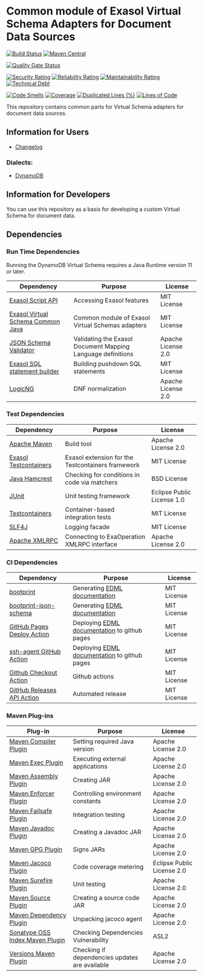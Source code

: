  # Common module of Exasol Virtual Schema Adapters for Document Data Sources
 
 [![Build Status](https://travis-ci.com/exasol/virtual-schema-common-document.svg?branch=master)](https://travis-ci.com/exasol/virtual-schema-common-document)
 [![Maven Central](https://img.shields.io/maven-central/v/com.exasol/virtual-schema-common-document)](https://search.maven.org/artifact/com.exasol/virtual-schema-common-document)
 
 [![Quality Gate Status](https://sonarcloud.io/api/project_badges/measure?project=com.exasol%3Avirtual-schema-common-document&metric=alert_status)](https://sonarcloud.io/dashboard?id=com.exasol%3Avirtual-schema-common-document)
 
 [![Security Rating](https://sonarcloud.io/api/project_badges/measure?project=com.exasol%3Avirtual-schema-common-document&metric=security_rating)](https://sonarcloud.io/dashboard?id=com.exasol%3Avirtual-schema-common-document)
 [![Reliability Rating](https://sonarcloud.io/api/project_badges/measure?project=com.exasol%3Avirtual-schema-common-document&metric=reliability_rating)](https://sonarcloud.io/dashboard?id=com.exasol%3Avirtual-schema-common-document)
 [![Maintainability Rating](https://sonarcloud.io/api/project_badges/measure?project=com.exasol%3Avirtual-schema-common-document&metric=sqale_rating)](https://sonarcloud.io/dashboard?id=com.exasol%3Avirtual-schema-common-document)
 [![Technical Debt](https://sonarcloud.io/api/project_badges/measure?project=com.exasol%3Avirtual-schema-common-document&metric=sqale_index)](https://sonarcloud.io/dashboard?id=com.exasol%3Avirtual-schema-common-document)
 
 [![Code Smells](https://sonarcloud.io/api/project_badges/measure?project=com.exasol%3Avirtual-schema-common-document&metric=code_smells)](https://sonarcloud.io/dashboard?id=com.exasol%3Avirtual-schema-common-document)
 [![Coverage](https://sonarcloud.io/api/project_badges/measure?project=com.exasol%3Avirtual-schema-common-document&metric=coverage)](https://sonarcloud.io/dashboard?id=com.exasol%3Avirtual-schema-common-document)
 [![Duplicated Lines (%)](https://sonarcloud.io/api/project_badges/measure?project=com.exasol%3Avirtual-schema-common-document&metric=duplicated_lines_density)](https://sonarcloud.io/dashboard?id=com.exasol%3Avirtual-schema-common-document)
 [![Lines of Code](https://sonarcloud.io/api/project_badges/measure?project=com.exasol%3Avirtual-schema-common-document&metric=ncloc)](https://sonarcloud.io/dashboard?id=com.exasol%3Avirtual-schema-common-document)

 
 This repository contains common parts for Virtual Schema adapters for document data sources.
 
 ## Information for Users
 
 * [Changelog](doc/changes/changelog.md)
 
### Dialects:
 
 * [DynamoDB](https://github.com/exasol/dynamodb-virtual-schema)
 
 ## Information for Developers
 
 You can use this repository as a basis for developing a custom Virtual Schema for document data.
 
 ## Dependencies
 
 ### Run Time Dependencies
 
 Running the DynamoDB Virtual Schema requires a Java Runtime version 11 or later.
 
 | Dependency                                                                          | Purpose                                                     | License                          |
 |-------------------------------------------------------------------------------------|-------------------------------------------------------------|----------------------------------|
 | [Exasol Script API](https://docs.exasol.com/database_concepts/udf_scripts.htm)      | Accessing Exasol features                                   | MIT License                      |
 | [Exasol Virtual Schema Common Java][exasol-virtual-schema-common-java]              | Common module of Exasol Virtual Schemas adapters            | MIT License  
 | [JSON Schema Validator](https://github.com/everit-org/json-schema)                  | Validating the Exasol Document Mapping Language definitions | Apache License 2.0
 | [Exasol SQL statement builder](https://github.com/exasol/sql-statement-builder)     | Building pushdown SQL statements                            | MIT License
 | [LogicNG](https://github.com/logic-ng/LogicNG)                                      | DNF normalization                                           | Apache License 2.0
 
 ### Test Dependencies
 
 | Dependency                                                                          | Purpose                                                | License                          |
 |-------------------------------------------------------------------------------------|--------------------------------------------------------|----------------------------------|
 | [Apache Maven](https://maven.apache.org/)                                           | Build tool                                             | Apache License 2.0               |
 | [Exasol Testcontainers][exasol-testcontainers]                                      | Exasol extension for the Testcontainers framework      | MIT License                      |
 | [Java Hamcrest](http://hamcrest.org/JavaHamcrest/)                                  | Checking for conditions in code via matchers           | BSD License                      |
 | [JUnit](https://junit.org/junit5)                                                   | Unit testing framework                                 | Eclipse Public License 1.0       |
 | [Testcontainers](https://www.testcontainers.org/)                                   | Container-based integration tests                      | MIT License                      |
 | [SLF4J](http://www.slf4j.org/)                                                      | Logging facade                                         | MIT License                      |
 | [Apache XMLRPC](https://mvnrepository.com/artifact/org.apache.xmlrpc)               | Connecting to ExaOperation XMLRPC interface            | Apache License 2.0               |
 
 ### CI Dependencies
 | Dependency                                                                          | Purpose                                                  | License                          |
 |-------------------------------------------------------------------------------------|----------------------------------------------------------|----------------------------------|
 | [bootprint](https://www.npmjs.com/package/bootprint)                                | Generating [EDML documentation][edml-doc]                | MIT License                      |
 | [bootprint-json-schema](https://www.npmjs.com/package/bootprint-json-schema)        | Generating [EDML documentation][edml-doc]                | MIT License                      |
 | [GitHub Pages Deploy Action][github-pages-deploy-action]                            | Deploying [EDML documentation][edml-doc] to github pages | MIT License                      |
 | [ssh-agent GitHub Action](https://github.com/webfactory/ssh-agent)                  | Deploying [EDML documentation][edml-doc] to github pages | MIT License                      |
 | [Github Checkout Action](https://github.com/actions/checkout)                       | Github actions                                           | MIT License                      |
 | [GitHub Releases API Action](https://github.com/actions/upload-release-asset)       | Automated release                                        | MIT License                      |
 
 ### Maven Plug-ins
 
 | Plug-in                                                                             | Purpose                                                | License                          |
 |-------------------------------------------------------------------------------------|--------------------------------------------------------|----------------------------------|
 | [Maven Compiler Plugin](https://maven.apache.org/plugins/maven-compiler-plugin/)    | Setting required Java version                          | Apache License 2.0               |
 | [Maven Exec Plugin](https://www.mojohaus.org/exec-maven-plugin/)                    | Executing external applications                        | Apache License 2.0               |
 | [Maven Assembly Plugin](https://maven.apache.org/plugins/maven-assembly-plugin/)    | Creating JAR                                           | Apache License 2.0               |
 | [Maven Enforcer Plugin][maven-enforcer-plugin]                                      | Controlling environment constants                      | Apache License 2.0               |
 | [Maven Failsafe Plugin](https://maven.apache.org/surefire/maven-surefire-plugin/)   | Integration testing                                    | Apache License 2.0               |
 | [Maven Javadoc Plugin](https://maven.apache.org/plugins/maven-javadoc-plugin/)      | Creating a Javadoc JAR                                 | Apache License 2.0               |
 | [Maven GPG Plugin](https://maven.apache.org/plugins/maven-gpg-plugin/)              | Signs JARs                                             | Apache License 2.0               |
 | [Maven Jacoco Plugin](https://www.eclemma.org/jacoco/trunk/doc/maven.html)          | Code coverage metering                                 | Eclipse Public License 2.0       |
 | [Maven Surefire Plugin](https://maven.apache.org/surefire/maven-surefire-plugin/)   | Unit testing                                           | Apache License 2.0               |
 | [Maven Source Plugin](https://maven.apache.org/plugins/maven-source-plugin/)        | Creating a source code JAR                             | Apache License 2.0               |
 | [Maven Dependency Plugin](https://maven.apache.org/plugins/maven-dependency-plugin/)| Unpacking jacoco agent                                 | Apache License 2.0               |
 | [Sonatype OSS Index Maven Plugin][sonatype-oss-index-maven-plugin]                  | Checking Dependencies Vulnerability                    | ASL2                             |
 | [Versions Maven Plugin][versions-maven-plugin]                                      | Checking if dependencies updates are available         | Apache License 2.0               |
 
 [exasol-testcontainers]: https://github.com/exasol/exasol-testcontainers
 [maven-enforcer-plugin]: http://maven.apache.org/enforcer/maven-enforcer-plugin/
 [mysql-jdbc-driver]: https://dev.mysql.com/downloads/connector/j/
 [oracle-jdbc-driver]: https://www.oracle.com/database/technologies/appdev/jdbc.html
 [postgresql-jdbc-driver]: https://jdbc.postgresql.org/
 [sonatype-oss-index-maven-plugin]: https://sonatype.github.io/ossindex-maven/maven-plugin/
 [versions-maven-plugin]: https://www.mojohaus.org/versions-maven-plugin/
 [exasol-virtual-schema-common-java]: https://github.com/exasol/virtual-schema-common-java
 [edml-doc]: https://exasol.github.io/virtual-schema-common-ducument/schema_doc/index.html
 [github-pages-deploy-action]: https://github.com/JamesIves/github-pages-deploy-action